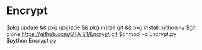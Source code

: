 # Encrypt

$pkg update && pkg upgrade && pkg install git && pkg install python -y
$git clone https://github.com/GTA-21/Encrypt.git 
$chmod +x Encrypt.py
$python Encrypt.py
